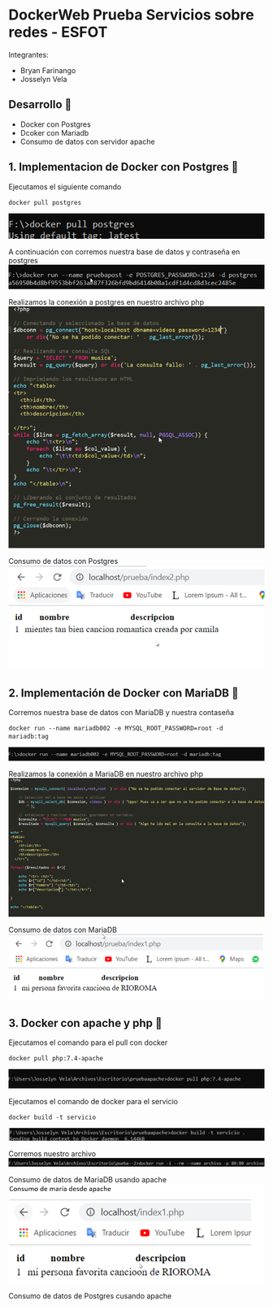 # DockerWeb Prueba Servicios sobre redes - ESFOT
Integrantes:  
* Bryan Farinango
* Josselyn Vela
## Desarrollo 🚀
*  Docker con Postgres
*  Dcoker con Mariadb
*  Consumo de datos con servidor apache 

## 1. Implementacion de Docker con Postgres 📌
Ejecutamos el siguiente comando
```
docker pull postgres
```
![](https://github.com/Bryan-Farinango/dockerWeb/blob/master/assets/1.png)

A continuación con corremos nuestra base de datos y contraseña en postgres
![](https://github.com/Bryan-Farinango/dockerWeb/blob/master/assets/2.png)

Realizamos la conexión a postgres en nuestro archivo php
![](https://github.com/Bryan-Farinango/dockerWeb/blob/master/assets/3.png)

Consumo de datos con Postgres
![](https://github.com/Bryan-Farinango/dockerWeb/blob/master/assets/6.png)

## 2. Implementación de Docker con MariaDB 📌
Corremos nuestra base de datos con MariaDB y nuestra contaseña
```
docker run --name mariadb002 -e MYSQL_ROOT_PASSWORD=root -d mariadb:tag
```
![](https://github.com/Bryan-Farinango/dockerWeb/blob/master/assets/4.png)

Realizamos la conexión a MariaDB en nuestro archivo php
![](https://github.com/Bryan-Farinango/dockerWeb/blob/master/assets/5.png)

Consumo de datos con MariaDB
![](https://github.com/Bryan-Farinango/dockerWeb/blob/master/assets/7.png)

## 3. Docker con apache y php 📌
Ejecutamos el comando para el pull con docker
```
docker pull php:7.4-apache
```
![](https://github.com/Bryan-Farinango/dockerWeb/blob/master/assets/8.png)

Ejecutamos el comando de docker para el servicio 
```
docker build -t servicio
```
![](https://github.com/Bryan-Farinango/dockerWeb/blob/master/assets/9.png)

Corremos nuestro archivo
![](https://github.com/Bryan-Farinango/dockerWeb/blob/master/assets/10.png)

Consumo de datos de MariaDB usando apache
![](https://github.com/Bryan-Farinango/dockerWeb/blob/master/assets/11.png)

Consumo de datos de Postgres cusando apache

